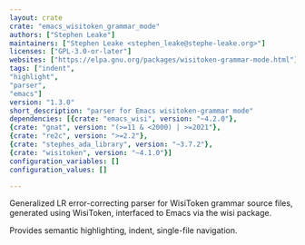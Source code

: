 ```yaml
---
layout: crate
crate: "emacs_wisitoken_grammar_mode"
authors: ["Stephen Leake"]
maintainers: ["Stephen Leake <stephen_leake@stephe-leake.org>"]
licenses: ["GPL-3.0-or-later"]
websites: ["https://elpa.gnu.org/packages/wisitoken-grammar-mode.html"]
tags: ["indent",
"highlight",
"parser",
"emacs"]
version: "1.3.0"
short_description: "parser for Emacs wisitoken-grammar mode"
dependencies: [{crate: "emacs_wisi", version: "~4.2.0"},
{crate: "gnat", version: "(>=11 & <2000) | >=2021"},
{crate: "re2c", version: ">=2.2"},
{crate: "stephes_ada_library", version: "~3.7.2"},
{crate: "wisitoken", version: "~4.1.0"}]
configuration_variables: []
configuration_values: []

---
```

Generalized LR error-correcting parser for WisiToken grammar source
files, generated using WisiToken, interfaced to Emacs via the wisi
package.

Provides semantic highlighting, indent, single-file navigation. 


